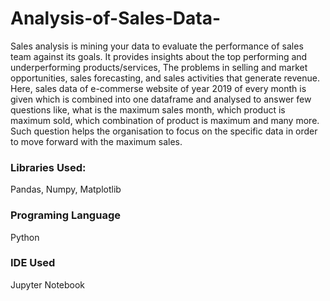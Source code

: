 # Analysis-of-Sales-Data-
Sales analysis is mining your data to evaluate the performance of sales team against its goals. 
It provides insights about the top performing and underperforming products/services, 
The problems in selling and market opportunities, sales forecasting, and sales activities that generate revenue.
Here, sales data of e-commerse website of year 2019 of every month is given which is combined into one dataframe and analysed to answer few questions like, what is the maximum sales month, which product is maximum sold, which combination of product is maximum and many more. 
Such question helps the organisation to focus on the specific data in order to move forward with the maximum sales. 

### Libraries Used:
Pandas, Numpy, Matplotlib

### Programing Language
Python

### IDE Used
Jupyter Notebook

